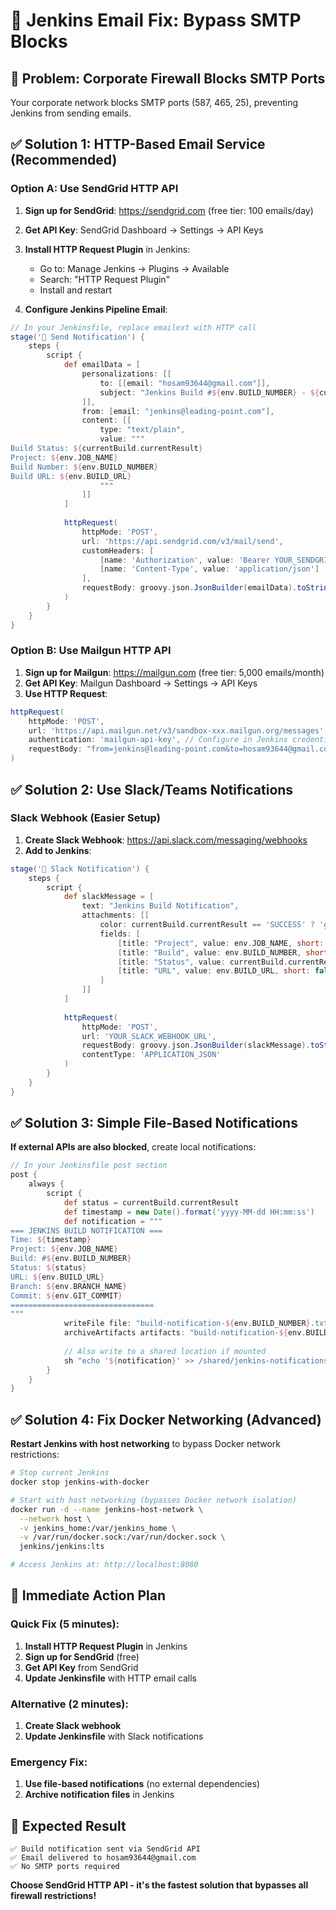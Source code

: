 # 🚀 Jenkins Email Fix: Bypass SMTP Blocks

## 🎯 **Problem: Corporate Firewall Blocks SMTP Ports**

Your corporate network blocks SMTP ports (587, 465, 25), preventing Jenkins from sending emails.

## ✅ **Solution 1: HTTP-Based Email Service (Recommended)**

### **Option A: Use SendGrid HTTP API**

1. **Sign up for SendGrid**: https://sendgrid.com (free tier: 100 emails/day)
2. **Get API Key**: SendGrid Dashboard → Settings → API Keys
3. **Install HTTP Request Plugin** in Jenkins:
   - Go to: Manage Jenkins → Plugins → Available
   - Search: "HTTP Request Plugin"
   - Install and restart

4. **Configure Jenkins Pipeline Email**:
```groovy
// In your Jenkinsfile, replace emailext with HTTP call
stage('📧 Send Notification') {
    steps {
        script {
            def emailData = [
                personalizations: [[
                    to: [[email: "hosam93644@gmail.com"]],
                    subject: "Jenkins Build #${env.BUILD_NUMBER} - ${currentBuild.currentResult}"
                ]],
                from: [email: "jenkins@leading-point.com"],
                content: [[
                    type: "text/plain",
                    value: """
Build Status: ${currentBuild.currentResult}
Project: ${env.JOB_NAME}
Build Number: ${env.BUILD_NUMBER}
Build URL: ${env.BUILD_URL}
                    """
                ]]
            ]
            
            httpRequest(
                httpMode: 'POST',
                url: 'https://api.sendgrid.com/v3/mail/send',
                customHeaders: [
                    [name: 'Authorization', value: 'Bearer YOUR_SENDGRID_API_KEY'],
                    [name: 'Content-Type', value: 'application/json']
                ],
                requestBody: groovy.json.JsonBuilder(emailData).toString()
            )
        }
    }
}
```

### **Option B: Use Mailgun HTTP API**

1. **Sign up for Mailgun**: https://mailgun.com (free tier: 5,000 emails/month)
2. **Get API Key**: Mailgun Dashboard → Settings → API Keys
3. **Use HTTP Request**:
```groovy
httpRequest(
    httpMode: 'POST',
    url: 'https://api.mailgun.net/v3/sandbox-xxx.mailgun.org/messages',
    authentication: 'mailgun-api-key', // Configure in Jenkins credentials
    requestBody: "from=jenkins@leading-point.com&to=hosam93644@gmail.com&subject=Build ${env.BUILD_NUMBER}&text=Build completed successfully"
)
```

## ✅ **Solution 2: Use Slack/Teams Notifications**

### **Slack Webhook (Easier Setup)**

1. **Create Slack Webhook**: https://api.slack.com/messaging/webhooks
2. **Add to Jenkins**:
```groovy
stage('📧 Slack Notification') {
    steps {
        script {
            def slackMessage = [
                text: "Jenkins Build Notification",
                attachments: [[
                    color: currentBuild.currentResult == 'SUCCESS' ? 'good' : 'danger',
                    fields: [
                        [title: "Project", value: env.JOB_NAME, short: true],
                        [title: "Build", value: env.BUILD_NUMBER, short: true],
                        [title: "Status", value: currentBuild.currentResult, short: true],
                        [title: "URL", value: env.BUILD_URL, short: false]
                    ]
                ]]
            ]
            
            httpRequest(
                httpMode: 'POST',
                url: 'YOUR_SLACK_WEBHOOK_URL',
                requestBody: groovy.json.JsonBuilder(slackMessage).toString(),
                contentType: 'APPLICATION_JSON'
            )
        }
    }
}
```

## ✅ **Solution 3: Simple File-Based Notifications**

**If external APIs are also blocked**, create local notifications:

```groovy
// In your Jenkinsfile post section
post {
    always {
        script {
            def status = currentBuild.currentResult
            def timestamp = new Date().format('yyyy-MM-dd HH:mm:ss')
            def notification = """
=== JENKINS BUILD NOTIFICATION ===
Time: ${timestamp}
Project: ${env.JOB_NAME}
Build: #${env.BUILD_NUMBER}
Status: ${status}
URL: ${env.BUILD_URL}
Branch: ${env.BRANCH_NAME}
Commit: ${env.GIT_COMMIT}
================================
"""
            writeFile file: "build-notification-${env.BUILD_NUMBER}.txt", text: notification
            archiveArtifacts artifacts: "build-notification-${env.BUILD_NUMBER}.txt"
            
            // Also write to a shared location if mounted
            sh "echo '${notification}' >> /shared/jenkins-notifications.log"
        }
    }
}
```

## ✅ **Solution 4: Fix Docker Networking (Advanced)**

**Restart Jenkins with host networking** to bypass Docker network restrictions:

```bash
# Stop current Jenkins
docker stop jenkins-with-docker

# Start with host networking (bypasses Docker network isolation)
docker run -d --name jenkins-host-network \
  --network host \
  -v jenkins_home:/var/jenkins_home \
  -v /var/run/docker.sock:/var/run/docker.sock \
  jenkins/jenkins:lts

# Access Jenkins at: http://localhost:8080
```

## 🎯 **Immediate Action Plan**

### **Quick Fix (5 minutes):**
1. **Install HTTP Request Plugin** in Jenkins
2. **Sign up for SendGrid** (free)
3. **Get API Key** from SendGrid
4. **Update Jenkinsfile** with HTTP email calls

### **Alternative (2 minutes):**
1. **Create Slack webhook**
2. **Update Jenkinsfile** with Slack notifications

### **Emergency Fix:**
1. **Use file-based notifications** (no external dependencies)
2. **Archive notification files** in Jenkins

## 📧 **Expected Result**
```
✅ Build notification sent via SendGrid API
✅ Email delivered to hosam93644@gmail.com
✅ No SMTP ports required
```

**Choose SendGrid HTTP API - it's the fastest solution that bypasses all firewall restrictions!** 